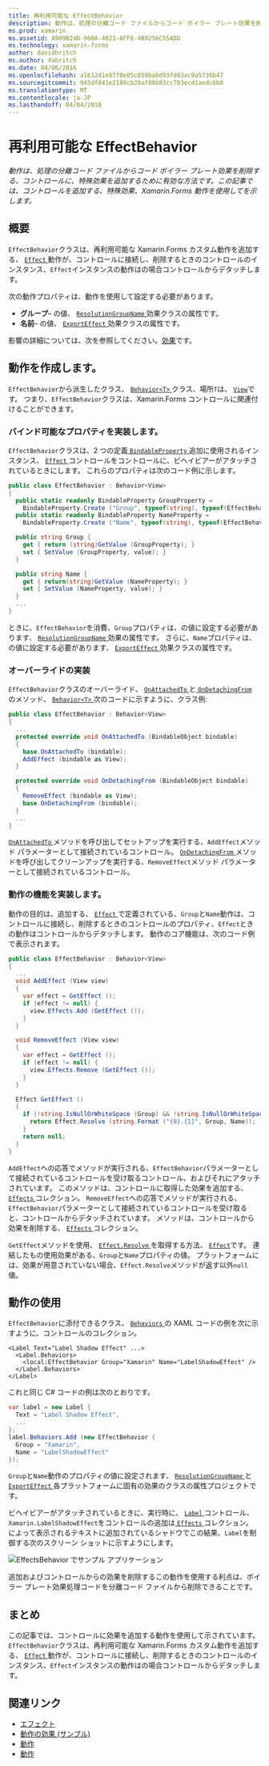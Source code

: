 ```yaml
---
title: 再利用可能な EffectBehavior
description: 動作は、処理の分離コード ファイルからコード ボイラー プレート効果を削除する、コントロールに、特殊効果を追加するために有効な方法です。 この記事では、コントロールを追加する、特殊効果、Xamarin.Forms 動作を使用してを示します。
ms.prod: xamarin
ms.assetid: A909B24D-960A-4023-AFF6-4B9256C55ADD
ms.technology: xamarin-forms
author: davidbritch
ms.author: dabritch
ms.date: 04/06/2016
ms.openlocfilehash: a1612d1e87f0e05c859babd93fd03ac9a5736b47
ms.sourcegitcommit: 945df041e2180cb20af08b83cc703ecd1aedc6b0
ms.translationtype: MT
ms.contentlocale: ja-JP
ms.lasthandoff: 04/04/2018
---
```

# <a name="reusable-effectbehavior"></a>再利用可能な EffectBehavior

_動作は、処理の分離コード ファイルからコード ボイラー プレート効果を削除する、コントロールに、特殊効果を追加するために有効な方法です。この記事では、コントロールを追加する、特殊効果、Xamarin.Forms 動作を使用してを示します。_

## <a name="overview"></a>概要

`EffectBehavior`クラスは、再利用可能な Xamarin.Forms カスタム動作を追加する、 [ `Effect` ](https://developer.xamarin.com/api/type/Xamarin.Forms.Effect/)動作が、コントロールに接続し、削除するときのコントロールのインスタンス、`Effect`インスタンスの動作はの場合コントロールからデタッチします。

次の動作プロパティは、動作を使用して設定する必要があります。

- **グループ**– の値、 [ `ResolutionGroupName` ](https://developer.xamarin.com/api/type/Xamarin.Forms.ResolutionGroupNameAttribute/)効果クラスの属性です。
- **名前**– の値、 [ `ExportEffect` ](https://developer.xamarin.com/api/type/Xamarin.Forms.ExportEffectAttribute/)効果クラスの属性です。

影響の詳細については、次を参照してください。[効果](~/xamarin-forms/app-fundamentals/effects/index.md)です。

## <a name="creating-the-behavior"></a>動作を作成します。

`EffectBehavior`から派生したクラス、 [ `Behavior<T>` ](https://developer.xamarin.com/api/type/Xamarin.Forms.Behavior%3CT%3E/)クラス、場所`T`は、 [ `View`](https://developer.xamarin.com/api/type/Xamarin.Forms.View/)です。 つまり、`EffectBehavior`クラスは、Xamarin.Forms コントロールに関連付けることができます。

### <a name="implementing-bindable-properties"></a>バインド可能なプロパティを実装します。

`EffectBehavior`クラスは、2 つの定義[ `BindableProperty` ](https://developer.xamarin.com/api/type/Xamarin.Forms.BindableProperty/)追加に使用されるインスタンス、 [ `Effect` ](https://developer.xamarin.com/api/type/Xamarin.Forms.Effect/)コントロールをコントロールに、ビヘイビアーがアタッチされているときにします。 これらのプロパティは次のコード例に示します。

```csharp
public class EffectBehavior : Behavior<View>
{
  public static readonly BindableProperty GroupProperty =
    BindableProperty.Create ("Group", typeof(string), typeof(EffectBehavior), null);
  public static readonly BindableProperty NameProperty =
    BindableProperty.Create ("Name", typeof(string), typeof(EffectBehavior), null);

  public string Group {
    get { return (string)GetValue (GroupProperty); }
    set { SetValue (GroupProperty, value); }
  }

  public string Name {
    get { return(string)GetValue (NameProperty); }
    set { SetValue (NameProperty, value); }
  }
  ...
}
```

ときに、`EffectBehavior`を消費、`Group`プロパティは、の値に設定する必要があります、 [ `ResolutionGroupName` ](https://developer.xamarin.com/api/type/Xamarin.Forms.ResolutionGroupNameAttribute/)効果の属性です。 さらに、`Name`プロパティは、の値に設定する必要があります、 [ `ExportEffect` ](https://developer.xamarin.com/api/type/Xamarin.Forms.ExportEffectAttribute/)効果クラスの属性です。

### <a name="implementing-the-overrides"></a>オーバーライドの実装

`EffectBehavior`クラスのオーバーライド、 [ `OnAttachedTo` ](https://developer.xamarin.com/api/member/Xamarin.Forms.Behavior%3CT%3E.OnAttachedTo/p/Xamarin.Forms.BindableObject/)と[ `OnDetachingFrom` ](https://developer.xamarin.com/api/member/Xamarin.Forms.Behavior%3CT%3E.OnDetachingFrom/p/Xamarin.Forms.BindableObject/)のメソッド、 [ `Behavior<T>` ](https://developer.xamarin.com/api/type/Xamarin.Forms.Behavior%3CT%3E/)次のコードに示すように、クラス例:

```csharp
public class EffectBehavior : Behavior<View>
{
  ...
  protected override void OnAttachedTo (BindableObject bindable)
  {
    base.OnAttachedTo (bindable);
    AddEffect (bindable as View);
  }

  protected override void OnDetachingFrom (BindableObject bindable)
  {
    RemoveEffect (bindable as View);
    base.OnDetachingFrom (bindable);
  }
  ...
}
```

[ `OnAttachedTo` ](https://developer.xamarin.com/api/member/Xamarin.Forms.Behavior%3CT%3E.OnAttachedTo/p/Xamarin.Forms.BindableObject/)メソッドを呼び出してセットアップを実行する、`AddEffect`メソッド パラメーターとして接続されているコントロール。 [ `OnDetachingFrom` ](https://developer.xamarin.com/api/member/Xamarin.Forms.Behavior%3CT%3E.OnDetachingFrom/p/Xamarin.Forms.BindableObject/)メソッドを呼び出してクリーンアップを実行する、`RemoveEffect`メソッド パラメーターとして接続されているコントロール。

### <a name="implementing-the-behavior-functionality"></a>動作の機能を実装します。

動作の目的は、追加する、 [ `Effect` ](https://developer.xamarin.com/api/type/Xamarin.Forms.Effect/)で定義されている、`Group`と`Name`動作は、コントロールに接続し、削除するときのコントロールのプロパティ、`Effect`ときの動作はコントロールからデタッチします。 動作のコア機能は、次のコード例で表示されます。

```csharp
public class EffectBehavior : Behavior<View>
{
  ...
  void AddEffect (View view)
  {
    var effect = GetEffect ();
    if (effect != null) {
      view.Effects.Add (GetEffect ());
    }
  }

  void RemoveEffect (View view)
  {
    var effect = GetEffect ();
    if (effect != null) {
      view.Effects.Remove (GetEffect ());
    }
  }

  Effect GetEffect ()
  {
    if (!string.IsNullOrWhiteSpace (Group) && !string.IsNullOrWhiteSpace (Name)) {
      return Effect.Resolve (string.Format ("{0}.{1}", Group, Name));
    }
    return null;
  }
}
```

`AddEffect`への応答でメソッドが実行される、`EffectBehavior`パラメーターとして接続されているコントロールを受け取るコントロール、およびそれにアタッチされています。 このメソッドは、コントロールに取得した効果を追加する、 [ `Effects` ](https://developer.xamarin.com/api/property/Xamarin.Forms.Element.Effects/)コレクション。 `RemoveEffect`への応答でメソッドが実行される、`EffectBehavior`パラメーターとして接続されているコントロールを受け取ると、コントロールからデタッチされています。 メソッドは、コントロールから効果を削除する、 [ `Effects` ](https://developer.xamarin.com/api/property/Xamarin.Forms.Element.Effects/)コレクション。

`GetEffect`メソッドを使用、 [ `Effect.Resolve` ](https://developer.xamarin.com/api/member/Xamarin.Forms.Effect.Resolve/p/System.String/)を取得する方法、 [ `Effect`](https://developer.xamarin.com/api/type/Xamarin.Forms.Effect/)です。 連結したもの使用効果がある、`Group`と`Name`プロパティの値。 プラットフォームには、効果が用意されていない場合、`Effect.Resolve`メソッドが返す以外`null`値。

## <a name="consuming-the-behavior"></a>動作の使用

`EffectBehavior`に添付できるクラス、 [ `Behaviors` ](https://developer.xamarin.com/api/property/Xamarin.Forms.VisualElement.Behaviors/)の XAML コードの例を次に示すように、コントロールのコレクション。

```xaml
<Label Text="Label Shadow Effect" ...>
  <Label.Behaviors>
    <local:EffectBehavior Group="Xamarin" Name="LabelShadowEffect" />
  </Label.Behaviors>
</Label>
```

これと同じ C# コードの例は次のとおりです。

```csharp
var label = new Label {
  Text = "Label Shadow Effect",
  ...
};
label.Behaviors.Add (new EffectBehavior {
  Group = "Xamarin",
  Name = "LabelShadowEffect"
});
```

`Group`と`Name`動作のプロパティの値に設定されます、 [ `ResolutionGroupName` ](https://developer.xamarin.com/api/type/Xamarin.Forms.ResolutionGroupNameAttribute/)と[ `ExportEffect` ](https://developer.xamarin.com/api/type/Xamarin.Forms.ExportEffectAttribute/)各プラットフォームに固有の効果のクラスの属性プロジェクトです。

ビヘイビアーがアタッチされているときに、実行時に、 [ `Label` ](https://developer.xamarin.com/api/type/Xamarin.Forms.Label/)コントロール、`Xamarin.LabelShadowEffect`をコントロールの追加は[ `Effects` ](https://developer.xamarin.com/api/property/Xamarin.Forms.Element.Effects/)コレクション。 によって表示されるテキストに追加されているシャドウでこの結果、`Label`を制御する次のスクリーン ショットに示すようにします。

![](effect-behavior-images/screenshots.png "EffectsBehavior でサンプル アプリケーション")

追加およびコントロールからの効果を削除するこの動作を使用する利点は、ボイラー プレート効果処理コードを分離コード ファイルから削除できることです。

## <a name="summary"></a>まとめ

この記事では、コントロールに効果を追加する動作を使用して示されています。 `EffectBehavior`クラスは、再利用可能な Xamarin.Forms カスタム動作を追加する、 [ `Effect` ](https://developer.xamarin.com/api/type/Xamarin.Forms.Effect/)動作が、コントロールに接続し、削除するときのコントロールのインスタンス、`Effect`インスタンスの動作はの場合コントロールからデタッチします。


## <a name="related-links"></a>関連リンク

- [エフェクト](~/xamarin-forms/app-fundamentals/effects/index.md)
- [動作の効果 (サンプル)](https://developer.xamarin.com/samples/xamarin-forms/behaviors/effectbehavior/)
- [動作](https://developer.xamarin.com/api/type/Xamarin.Forms.Behavior/)
- [動作<T>](https://developer.xamarin.com/api/type/Xamarin.Forms.Behavior%3CT%3E/)
